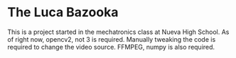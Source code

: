 # The Luca Bazooka

This is a project started in the mechatronics class at Nueva High School. As of right now, opencv2, not 3 is required. Manually tweaking the code is required to change the video source. FFMPEG, numpy is also required.
